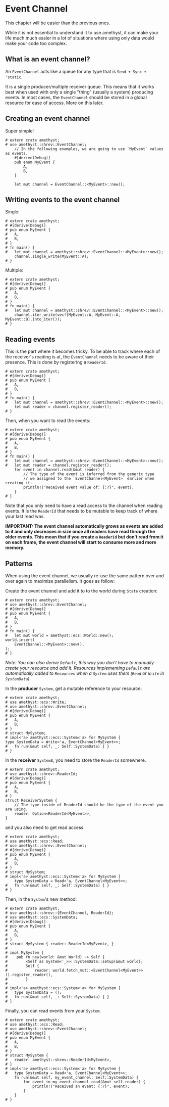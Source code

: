 # Event Channel

This chapter will be easier than the previous ones. 

While it is not essential to understand it to use amethyst, it can make your life much much easier in a lot of situations where using only data would make your code too complex.

## What is an event channel?

An `EventChannel` acts like a queue for any type that is `Send + Sync + 'static`.

It is a single producer/multiple receiver queue. This means that it works best when used with only a single "thing" (usually a system) producing events.
In most cases, the `EventChannel` should be stored in a global resource for ease of access. More on this later.

## Creating an event channel

Super simple!

```rust,edition2018,no_run,noplaypen
# extern crate amethyst;
# use amethyst::shrev::EventChannel;
    // In the following examples, we are going to use `MyEvent` values as events.
    #[derive(Debug)]
    pub enum MyEvent {
        A,
        B,
    }
    
    let mut channel = EventChannel::<MyEvent>::new();
```

## Writing events to the event channel

Single: 
```rust,edition2018,no_run,noplaypen
# extern crate amethyst;
# #[derive(Debug)]
# pub enum MyEvent {
#   A,
#   B,
# }
# fn main() {
#   let mut channel = amethyst::shrev::EventChannel::<MyEvent>::new();
    channel.single_write(MyEvent::A);
# }
```

Multiple: 
```rust,edition2018,no_run,noplaypen
# extern crate amethyst;
# #[derive(Debug)]
# pub enum MyEvent {
#   A,
#   B,
# }
# fn main() {
#   let mut channel = amethyst::shrev::EventChannel::<MyEvent>::new();
    channel.iter_write(vec![MyEvent::A, MyEvent::A, MyEvent::B].into_iter());
# }
```

## Reading events

This is the part where it becomes tricky.
To be able to track where each of the receiver's reading is at, the `EventChannel` needs to be aware of their presence.
This is done by registering a `ReaderId`.

```rust,edition2018,no_run,noplaypen
# extern crate amethyst;
# #[derive(Debug)]
# pub enum MyEvent {
#   A,
#   B,
# }
# fn main() {
#   let mut channel = amethyst::shrev::EventChannel::<MyEvent>::new();
    let mut reader = channel.register_reader();
# }
```

Then, when you want to read the events:

```rust,edition2018,no_run,noplaypen
# extern crate amethyst;
# #[derive(Debug)]
# pub enum MyEvent {
#   A,
#   B,
# }
# fn main() {
#   let mut channel = amethyst::shrev::EventChannel::<MyEvent>::new();
#   let mut reader = channel.register_reader();
    for event in channel.read(&mut reader) {
        // The type of the event is inferred from the generic type
        // we assigned to the `EventChannel<MyEvent>` earlier when creating it.
        println!("Received event value of: {:?}", event);
    }
# }
```
Note that you only need to have a read access to the channel when reading events.
It is the `ReaderId` that needs to be mutable to keep track of where your last read was.

**IMPORTANT: The event channel automatically grows as events are added to it and only decreases in size once all readers have read through the older events.
This mean that if you create a `ReaderId` but don't read from it on each frame, the event channel will start to consume more and more memory.**

## Patterns

When using the event channel, we usually re-use the same pattern over and over again to maximize parallelism.
It goes as follow:

Create the event channel and add it to to the world during `State` creation:
```rust,edition2018,no_run,noplaypen
# extern crate amethyst;
# use amethyst::shrev::EventChannel;
# #[derive(Debug)]
# pub enum MyEvent {
#   A,
#   B,
# }
# fn main() {
#   let mut world = amethyst::ecs::World::new();
world.insert(
    EventChannel::<MyEvent>::new(),
);
# }
```
_Note: You can also derive `Default`, this way you don't have to manually create your resource and add it. Resources implementing `Default` are automatically added to `Resources` when a `System` uses them (`Read` or `Write` in `SystemData`)._

In the **producer** `System`, get a mutable reference to your resource:
```rust,edition2018,no_run,noplaypen
# extern crate amethyst;
# use amethyst::ecs::Write;
# use amethyst::shrev::EventChannel;
# #[derive(Debug)]
# pub enum MyEvent {
#   A,
#   B,
# }
# struct MySystem;
# impl<'a> amethyst::ecs::System<'a> for MySystem {
type SystemData = Write<'a, EventChannel<MyEvent>>;
#   fn run(&mut self, _: Self::SystemData) { }
# }
```

In the **receiver** `System`s, you need to store the `ReaderId` somewhere.
```rust,edition2018,no_run,noplaypen
# extern crate amethyst;
# use amethyst::shrev::ReaderId;
# #[derive(Debug)]
# pub enum MyEvent {
#   A,
#   B,
# }
struct ReceiverSystem {
    // The type inside of ReaderId should be the type of the event you are using.
    reader: Option<ReaderId<MyEvent>>,
}
```
and you also need to get read access:
```rust,edition2018,no_run,noplaypen
# extern crate amethyst;
# use amethyst::ecs::Read;
# use amethyst::shrev::EventChannel;
# #[derive(Debug)]
# pub enum MyEvent {
#   A,
#   B,
# }
# struct MySystem;
# impl<'a> amethyst::ecs::System<'a> for MySystem {
    type SystemData = Read<'a, EventChannel<MyEvent>>;
#   fn run(&mut self, _: Self::SystemData) { }
# }
```

Then, in the `System`'s new method:
```rust,edition2018,no_run,noplaypen
# extern crate amethyst;
# use amethyst::shrev::{EventChannel, ReaderId};
# use amethyst::ecs::SystemData;
# #[derive(Debug)]
# pub enum MyEvent {
#   A,
#   B,
# }
# struct MySystem { reader: ReaderId<MyEvent>, }
#
# impl MySystem {
#    pub fn new(world: &mut World) -> Self {
#        <Self as System<'_>>::SystemData::setup(&mut world);
#        Self {
#            reader: world.fetch_mut::<EventChannel<MyEvent>>().register_reader(),
#        }
#
# impl<'a> amethyst::ecs::System<'a> for MySystem {
#   type SystemData = ();
#   fn run(&mut self, _: Self::SystemData) { }
# }

```

Finally, you can read events from your `System`.
```rust,edition2018,no_run,noplaypen
# extern crate amethyst;
# use amethyst::ecs::Read;
# use amethyst::shrev::EventChannel;
# #[derive(Debug)]
# pub enum MyEvent {
#   A,
#   B,
# }
# struct MySystem {
#   reader: amethyst::shrev::ReaderId<MyEvent>,
# }
# impl<'a> amethyst::ecs::System<'a> for MySystem {
#   type SystemData = Read<'a, EventChannel<MyEvent>>;
    fn run(&mut self, my_event_channel: Self::SystemData) {
        for event in my_event_channel.read(&mut self.reader) {
            println!("Received an event: {:?}", event);
        }
    }
# }
```
